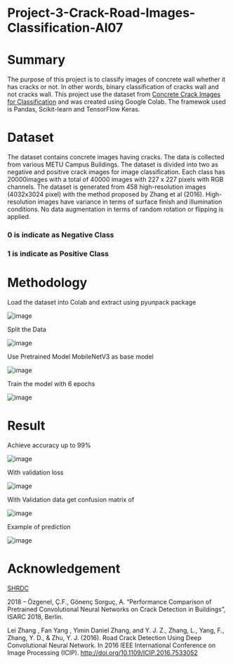 # Project-3-Crack-Road-Images-Classification-AI07

# Summary
The purpose of this project is to classify images of concrete wall whether it has cracks or not. In 
other words, binary classification of cracks wall and not cracks wall. 
This project use the dataset from 
[Concrete Crack Images for Classification][1] and was created using Google Colab. 
The framewok used is Pandas, Scikit-learn and TensorFlow Keras.

# Dataset

The dataset contains concrete images having cracks. The data is collected from various METU Campus Buildings.
The dataset is divided into two as negative and positive crack images for image classification. 
Each class has 20000images with a total of 40000 images with 227 x 227 pixels with RGB channels. 
The dataset is generated from 458 high-resolution images (4032x3024 pixel) with the method proposed by Zhang et al (2016). 
High-resolution images have variance in terms of surface finish and illumination conditions. 
No data augmentation in terms of random rotation or flipping is applied. 

### 0 is indicate as Negative Class

### 1 is indicate as Positive Class

[1]:https://data.mendeley.com/datasets/5y9wdsg2zt/2

# Methodology

Load the dataset into Colab and extract using pyunpack package

![image](https://user-images.githubusercontent.com/110074843/184565936-17c126aa-54e4-4b49-ad01-5db200ccf1b1.png)


Split the Data

![image](https://user-images.githubusercontent.com/110074843/184566196-9f098fda-d404-49a8-8e7a-2788baf33528.png)

Use Pretrained Model MobileNetV3 as base model

![image](https://user-images.githubusercontent.com/110074843/184566981-9db3e791-c36e-4cc2-ae13-abe5789d85d4.png)

Train the model with 6 epochs

![image](https://user-images.githubusercontent.com/110074843/184568464-fc120b5c-7560-46be-b154-9e95c42064c1.png)



# Result

Achieve accuracy up to 99%

![image](https://user-images.githubusercontent.com/110074843/184567526-33f32799-7a2f-4957-a84d-bcca1402777c.png)

With validation loss

![image](https://user-images.githubusercontent.com/110074843/184567585-fe17e5a7-d5c0-4752-bbf3-145c333d176f.png)

With Validation data get confusion matrix of

![image](https://user-images.githubusercontent.com/110074843/184568493-eb33ca63-bce4-4895-a083-fda075131b4d.png)

Example of prediction

![image](https://user-images.githubusercontent.com/110074843/184568231-ad2a7c07-20d2-4785-bbfc-e705be9af509.png)

# Acknowledgement

[SHRDC][2]


[2]:https://www.shrdc.org.my/

2018 – Özgenel, Ç.F., Gönenç Sorguç, A. “Performance Comparison of Pretrained Convolutional Neural Networks on Crack Detection in Buildings”, ISARC 2018, Berlin.

Lei Zhang , Fan Yang , Yimin Daniel Zhang, and Y. J. Z., Zhang, L., Yang, F., Zhang, Y. D., & Zhu, Y. J. (2016). Road Crack Detection Using Deep Convolutional Neural Network. In 2016 IEEE International Conference on Image Processing (ICIP). http://doi.org/10.1109/ICIP.2016.7533052


